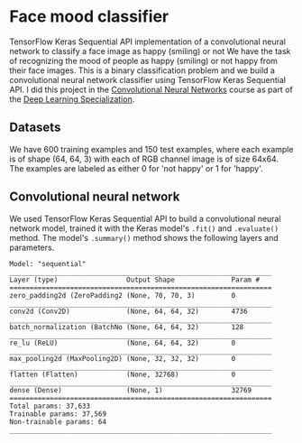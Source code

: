 # Face mood classifier
TensorFlow Keras Sequential API implementation of a convolutional neural network to classify a face image as happy (smiling) or not
We have the task of recognizing the mood of people as happy (smiling) or not happy from their face images. This is a binary classification problem and we build a convolutional neural network classifier using TensorFlow Keras Sequential API. I did this project in the [Convolutional Neural Networks](https://www.coursera.org/learn/convolutional-neural-networks) course as part of the [Deep Learning Specialization](https://www.coursera.org/specializations/deep-learning).

## Datasets
We have 600 training examples and 150 test examples, where each example is of shape (64, 64, 3) with each of RGB channel image is of size 64x64. The examples are labeled as either 0 for 'not happy' or 1 for 'happy'.

## Convolutional neural network
We used TensorFlow Keras Sequential API to build a convolutional neural network model, trained it with the Keras model's `.fit()` and `.evaluate()` method. The model's `.summary()` method shows the following layers and parameters.
```
Model: "sequential"
_________________________________________________________________
Layer (type)                 Output Shape              Param #   
=================================================================
zero_padding2d (ZeroPadding2 (None, 70, 70, 3)         0         
_________________________________________________________________
conv2d (Conv2D)              (None, 64, 64, 32)        4736      
_________________________________________________________________
batch_normalization (BatchNo (None, 64, 64, 32)        128       
_________________________________________________________________
re_lu (ReLU)                 (None, 64, 64, 32)        0         
_________________________________________________________________
max_pooling2d (MaxPooling2D) (None, 32, 32, 32)        0         
_________________________________________________________________
flatten (Flatten)            (None, 32768)             0         
_________________________________________________________________
dense (Dense)                (None, 1)                 32769     
=================================================================
Total params: 37,633
Trainable params: 37,569
Non-trainable params: 64
_________________________________________________________________
```

